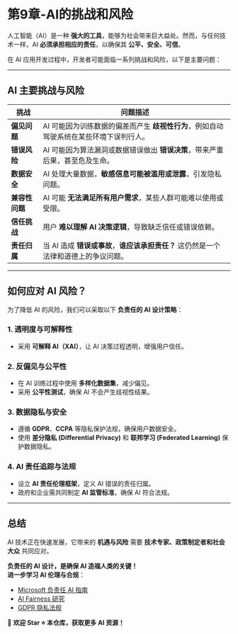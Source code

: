 # 第9章-AI的挑战和风险  

人工智能（AI）是一种 **强大的工具**，能够为社会带来巨大益处。然而，与任何技术一样，AI **必须承担相应的责任**，以确保其 **公平、安全、可信**。  

在 AI 应用开发过程中，开发者可能面临一系列挑战和风险，以下是主要问题：  

---

## AI 主要挑战与风险  

| **挑战**       | **问题描述** |
|-----------------|--------------|
| **偏见问题**  | AI 可能因为训练数据的偏差而产生 **歧视性行为**，例如自动驾驶系统在某些环境下误判行人。 |
| **错误风险**  | AI 可能因为算法漏洞或数据错误做出 **错误决策**，带来严重后果，甚至危及生命。 |
| **数据安全**  | AI 处理大量数据，**敏感信息可能被滥用或泄露**，引发隐私问题。 |
| **兼容性问题** | AI 可能 **无法满足所有用户需求**，某些人群可能难以使用或受限。 |
| **信任挑战** | 用户 **难以理解 AI 决策逻辑**，导致缺乏信任或错误依赖。 |
| **责任归属** | 当 AI 造成 **错误或事故**，**谁应该承担责任？** 这仍然是一个法律和道德上的争议问题。 |

---

## 如何应对 AI 风险？  

为了降低 AI 的风险，我们可以采取以下 **负责任的 AI 设计策略**：  

### **1. 透明度与可解释性**  
- 采用 **可解释 AI（XAI）**，让 AI 决策过程透明，增强用户信任。  

### **2. 反偏见与公平性**  
- 在 AI 训练过程中使用 **多样化数据集**，减少偏见。  
- 采用 **公平性测试**，确保 AI 不会产生歧视性结果。  

### **3. 数据隐私与安全**  
- 遵循 **GDPR**、**CCPA** 等隐私保护法规，确保用户数据安全。  
- 使用 **差分隐私 (Differential Privacy)** 和 **联邦学习 (Federated Learning)** 保护数据隐私。  

### **4. AI 责任追踪与法规**  
- 设立 **AI 责任伦理框架**，定义 AI 错误的责任归属。  
- 政府和企业需共同制定 **AI 监管标准**，确保 AI 符合法规。  

---

## 总结  

AI 技术正在快速发展，它带来的 **机遇与风险** 需要 **技术专家、政策制定者和社会大众** 共同应对。  

**负责任的 AI 设计，是确保 AI 造福人类的关键！**  
**进一步学习 AI 伦理与合规**：
- [Microsoft 负责任 AI 指南](https://www.microsoft.com/en-us/ai/responsible-ai)  
- [AI Fairness 研究](https://www.ibm.com/watson/open-scale)  
- [GDPR 隐私法规](https://gdpr.eu/)  

📢 **欢迎 Star ⭐ 本仓库，获取更多 AI 资源！**
